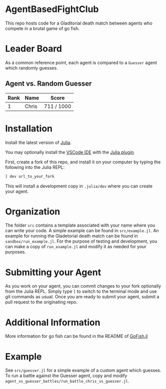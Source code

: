 # AgentBasedFightClub

This repo hosts code for a Gladitorial death match between agents who compete in a brutal game of go fish.

# Leader Board

As a common reference point, each agent is compared to a `Guesser` agent which randomly guesses. 

## Agent vs. Random Guesser

| Rank | Name  | Score      |
|------|-------|------------|
| 1    | Chris | 711 / 1000 |

# Installation

Install the latest version of [Julia](https://julialang.org/downloads/).

You may optionally install the [VSCode IDE](https://code.visualstudio.com/) with the [Julia plugin](https://code.visualstudio.com/docs/languages/julia).

First, create a fork of this repo, and install it on your computer by typing the following into the Julia REPL:

```julia 
] dev url_to_your_fork
```
This will install a development copy in `.julia/dev` where you can create your agent. 

# Organization

The folder `src` contains a template associated with your name where you can write your code. A simple example can be found in `src/example.jl`. An example for running the Gladetorial death match can be found in `sandbox/run_example.jl`. For the purpose of testing and development, you can make a copy of `run_example.jl` and modify it as needed for your purposes. 

# Submitting your Agent

As you work on your agent, you can commit changes to your fork optionally from the Julia REPL. Simply type `]` to switch to the terminal mode and use git commands as usual. Once you are ready to submit your agent, submit a pull request to the originating repo. 

# Additional Information

More information for go fish can be found in the README of [GoFish.jl](https://github.com/itsdfish/GoFish.jl)

# Example

See `src/guesser.jl` for a simple example of a custom agent which guesses. To run a battle against the Guesser agent, copy and modify `agent_vs_guesser_battles/run_battle_chris_vs_guesser.jl`.  



